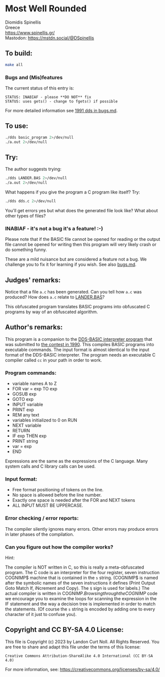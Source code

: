 # Most Well Rounded

Diomidis Spinellis\
Greece\
<https://www.spinellis.gr/>\
Mastodon: <https://mstdn.social/@DSpinellis>


## To build:

```sh
make all
```


### Bugs and (Mis)features

The current status of this entry is:

```
STATUS: INABIAF - please **DO NOT** fix
STATUS: uses gets() - change to fgets() if possible
```

For more detailed information see [1991 dds in bugs.md](/bugs.md#1991-dds).


## To use:

```sh
./dds basic_program 2>/dev/null
./a.out 2>/dev/null
```

## Try:

The author suggests trying:

```sh
./dds LANDER.BAS 2>/dev/null
./a.out 2>/dev/null
```

What happens if you give the program a C program like itself? Try:

```sh
./dds dds.c 2>/dev/null
```

You'll get errors yes but what does the generated file look like? What about
other types of files?


### INABIAF - it's not a bug it's a feature! :-)

Please note that if the BASIC file cannot be opened for reading or the output
file cannot be opened for writing then this program will very likely crash or do
something funny.

These are a mild nuisance but are considered a feature not a bug. We challenge
you to fix it for learning if you wish. See also [bugs.md](/bugs.md).


## Judges' remarks:

Notice that a file `a.c` has been generated.  Can you tell how `a.c` was
produced?  How does `a.c` relate to [LANDER.BAS](LANDER.BAS)?

This obfuscated program translates BASIC programs into obfuscated
C programs by way of an obfuscated algorithm.


## Author's remarks:

This program is a companion to the [DDS-BASIC interpreter
program](/1990/dds/README.md) that was submitted to [the contest in
1990](/years.html#1990).  This compiles BASIC programs into executable commands.
The input format is almost identical to the input format of the DDS-BASIC
interpreter.  The program needs an executable C compiler called `cc` in your
path in order to work.

### Program commands:


- variable names A to Z
- FOR var = exp TO exp
- GOSUB exp
- GOTO exp
- INPUT variable
- PRINT exp
- REM any text
- variables initialized to 0 on RUN
- NEXT variable
- RETURN
- IF exp THEN exp
- PRINT string
- var = exp
- END

Expressions are the same as the expressions of the C language.
Many system calls and C library calls can be used.

### Input format:

- Free format positioning of tokens on the line.
- No space is allowed before the line number.
- Exactly one space is needed after the FOR and NEXT tokens
- ALL INPUT MUST BE UPPERCASE.

### Error checking / error reports:

The compiler silently ignores many errors.
Other errors may produce errors in later phases of the compilation.

### Can you figure out how the compiler works?

Hint:

The compiler is NOT written in C, so this is really a meta-obfuscated
program.  The C code is an interpreter for the four register, seven
instruction COGNIMP$ machine that is contained in the `s` string.
(COGNIMP$ is named after the symbolic names of the seven instructions it
defines (Print Output Goto Match If, iNcrement and Copy).  The `$` sign
is used for labels.)  The actual compiler is written in COGNIMP$.
Browsing through the COGNIMP$ code we encourage you to examine the
loops for scanning the expression in the IF statement and the way a
decision tree is implemented in order to match the statements.  (Of
course the `s` string is encoded by adding one to every character of it just
to confuse you).


## Copyright and CC BY-SA 4.0 License:

This file is Copyright (c) 2023 by Landon Curt Noll.  All Rights Reserved.
You are free to share and adapt this file under the terms of this license:

    Creative Commons Attribution-ShareAlike 4.0 International (CC BY-SA 4.0)

For more information, see: https://creativecommons.org/licenses/by-sa/4.0/
